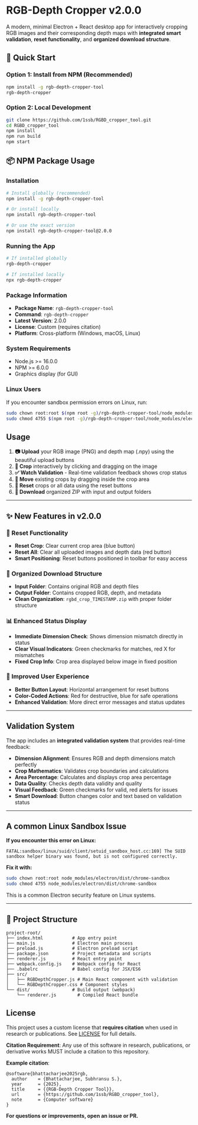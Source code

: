 # RGB-Depth Cropper v2.0.0

A modern, minimal Electron + React desktop app for interactively cropping RGB images and their corresponding depth maps with **integrated smart validation**, **reset functionality**, and **organized download structure**.

## 🚀 Quick Start

### Option 1: Install from NPM (Recommended)

```bash
npm install -g rgb-depth-cropper-tool
rgb-depth-cropper
```

### Option 2: Local Development

```bash
git clone https://github.com/1ssb/RGBD_cropper_tool.git
cd RGBD_cropper_tool
npm install
npm run build
npm start
```

## 📦 NPM Package Usage

### Installation

```bash
# Install globally (recommended)
npm install -g rgb-depth-cropper-tool

# Or install locally
npm install rgb-depth-cropper-tool

# Or use the exact version
npm install rgb-depth-cropper-tool@2.0.0
```

### Running the App

```bash
# If installed globally
rgb-depth-cropper

# If installed locally
npx rgb-depth-cropper
```

### Package Information

- **Package Name**: `rgb-depth-cropper-tool`
- **Command**: `rgb-depth-cropper`
- **Latest Version**: 2.0.0
- **License**: Custom (requires citation)
- **Platform**: Cross-platform (Windows, macOS, Linux)

### System Requirements

- Node.js >= 16.0.0
- NPM >= 6.0.0
- Graphics display (for GUI)

### Linux Users

If you encounter sandbox permission errors on Linux, run:

```bash
sudo chown root:root $(npm root -g)/rgb-depth-cropper-tool/node_modules/electron/dist/chrome-sandbox
sudo chmod 4755 $(npm root -g)/rgb-depth-cropper-tool/node_modules/electron/dist/chrome-sandbox
```

## Usage

1. **📷 Upload** your RGB image (PNG) and depth map (.npy) using the beautiful upload buttons
2. **🎯 Crop** interactively by clicking and dragging on the image
3. **✅ Watch Validation** - Real-time validation feedback shows crop status
4. **🔄 Move** existing crops by dragging inside the crop area
5. **🔄 Reset** crops or all data using the reset buttons
6. **💾 Download** organized ZIP with input and output folders

---

## ✨ New Features in v2.0.0

### 🔄 Reset Functionality
- **Reset Crop**: Clear current crop area (blue button)
- **Reset All**: Clear all uploaded images and depth data (red button)
- **Smart Positioning**: Reset buttons positioned in toolbar for easy access

### 📁 Organized Download Structure
- **Input Folder**: Contains original RGB and depth files
- **Output Folder**: Contains cropped RGB, depth, and metadata
- **Clean Organization**: `rgbd_crop_TIMESTAMP.zip` with proper folder structure

### 📊 Enhanced Status Display
- **Immediate Dimension Check**: Shows dimension mismatch directly in status
- **Clear Visual Indicators**: Green checkmarks for matches, red X for mismatches
- **Fixed Crop Info**: Crop area displayed below image in fixed position

### 🎨 Improved User Experience
- **Better Button Layout**: Horizontal arrangement for reset buttons
- **Color-Coded Actions**: Red for destructive, blue for safe operations
- **Enhanced Validation**: More direct error messages and status updates

---

## Validation System

The app includes an **integrated validation system** that provides real-time feedback:

- **Dimension Alignment**: Ensures RGB and depth dimensions match perfectly
- **Crop Mathematics**: Validates crop boundaries and calculations
- **Area Percentage**: Calculates and displays crop area percentage
- **Data Quality**: Checks depth data validity and quality
- **Visual Feedback**: Green checkmarks for valid, red alerts for issues
- **Smart Download**: Button changes color and text based on validation status

---

## A common Linux Sandbox Issue

**If you encounter this error on Linux:**

```
FATAL:sandbox/linux/suid/client/setuid_sandbox_host.cc:169] The SUID sandbox helper binary was found, but is not configured correctly.
```

**Fix it with:**

```bash
sudo chown root:root node_modules/electron/dist/chrome-sandbox
sudo chmod 4755 node_modules/electron/dist/chrome-sandbox
```

This is a common Electron security feature on Linux systems.

---

## 📁 Project Structure

```text
project-root/
├── index.html           # App entry point
├── main.js              # Electron main process
├── preload.js           # Electron preload script
├── package.json         # Project metadata and scripts
├── renderer.js          # React entry point
├── webpack.config.js    # Webpack config for React
├── .babelrc             # Babel config for JSX/ES6
├── src/
│   ├── RGBDepthCropper.js # Main React component with validation
│   └── RGBDepthCropper.css # Component styles
└── dist/                # Build output (webpack)
    └── renderer.js        # Compiled React bundle
```

## License

This project uses a custom license that **requires citation** when used in research or publications. See [LICENSE](./LICENSE) for full details.

**Citation Requirement**: Any use of this software in research, publications, or derivative works MUST include a citation to this repository.

**Example citation**:

```
@software{bhattacharjee2025rgb,
  author    = {Bhattacharjee, Subhransu S.},
  year      = {2025},
  title     = {{RGB-Depth Cropper Tool}},
  url       = {https://github.com/1ssb/RGBD_cropper_tool},
  note      = {Computer software}
}
```

**For questions or improvements, open an issue or PR.**
